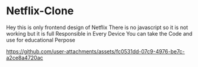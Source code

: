 # Netflix-Clone
Hey this is only frontend design of Netflix There is no javascript so it is not working but it is full Responsible in Every Device You can take the Code and use for educational Perpose

https://github.com/user-attachments/assets/fc0531dd-07c9-4976-be7c-a2ce8a4720ac
